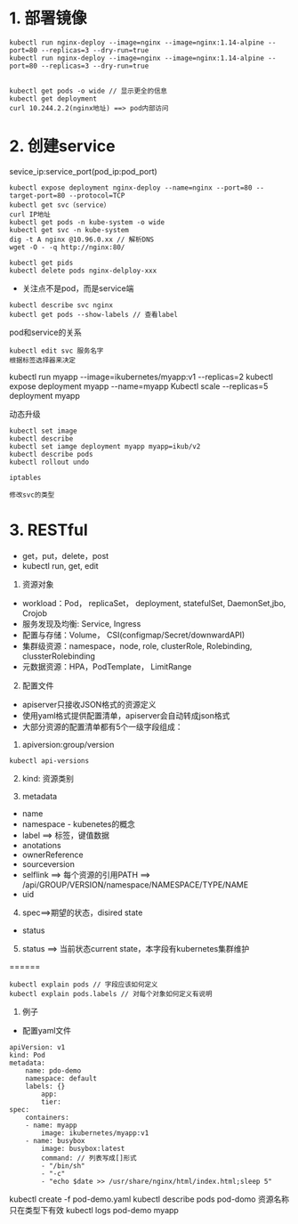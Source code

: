 # 1. 部署镜像
```
kubectl run nginx-deploy --image=nginx --image=nginx:1.14-alpine --port=80 --replicas=3 --dry-run=true
kubectl run nginx-deploy --image=nginx --image=nginx:1.14-alpine --port=80 --replicas=3 --dry-run=true


kubectl get pods -o wide // 显示更全的信息
kubectl get deployment
curl 10.244.2.2(nginx地址) ==> pod内部访问

```

# 2. 创建service
sevice\_ip:service\_port(pod\_ip:pod\_port)
```
kubectl expose deployment nginx-deploy --name=nginx --port=80 --target-port=80 --protocol=TCP
kubectl get svc（service）
curl IP地址
kubectl get pods -n kube-system -o wide
kubectl get svc -n kube-system
dig -t A nginx @10.96.0.xx // 解析DNS 
wget -O - -q http://nginx:80/

kubectl get pids
kubectl delete pods nginx-delploy-xxx

```
- 关注点不是pod，而是service端

```
kubectl describe svc nginx
kubectl get pods --show-labels // 查看label

```
pod和service的关系

```
kubectl edit svc 服务名字
根据标签选择器来决定
```
kubectl run myapp --image=ikubernetes/myapp:v1 --replicas=2
kubectl expose deployment myapp --name=myapp
Kubectl scale --replicas=5 deployment myapp

动态升级
```
kubectl set image
kubectl describe
kubectl set iamge deployment myapp myapp=ikub/v2
kubectl describe pods 
kubectl rollout undo

iptables 

修改svc的类型
```

# 3. RESTful
- get，put，delete，post
- kubectl run, get, edit

1. 资源对象
- workload：Pod， replicaSet， deployment, statefulSet, DaemonSet,jbo, Crojob
- 服务发现及均衡: Service, Ingress
- 配置与存储：Volume， CSI(configmap/Secret/downwardAPI)
- 集群级资源：namespace，node, role, clusterRole, Rolebinding, clussterRolebinding
- 元数据资源：HPA，PodTemplate， LimitRange

2. 配置文件
- apiserver只接收JSON格式的资源定义
- 使用yaml格式提供配置清单，apiserver会自动转成json格式
- 大部分资源的配置清单都有5个一级字段组成：
1. apiversion:group/version
```
kubectl api-versions
```
2. kind: 资源类别

3. metadata
- name
- namespace - kubenetes的概念
- label ==> 标签，键值数据
- anotations
- ownerReference
- sourceversion
- selflink ==> 每个资源的引用PATH ==> /api/GROUP/VERSION/namespace/NAMESPACE/TYPE/NAME
- uid

4. spec==>期望的状态，disired state
- status

5. status ==> 当前状态current state，本字段有kubernetes集群维护

======
```
kubectl explain pods // 字段应该如何定义
kubectl explain pods.labels // 对每个对象如何定义有说明
```

1. 例子
- 配置yaml文件
```
apiVersion: v1
kind: Pod
metadata:
    name: pdo-demo
    namespace: default
    labels: {}
        app:
        tier:
spec:
    containers:
    - name: myapp
        image: ikubernetes/myapp:v1
    - name: busybox
        image: busybox:latest
        command: // 列表写成[]形式
        - "/bin/sh"
        - "-c"
        - "echo $date >> /usr/share/nginx/html/index.html;sleep 5"

```
kubectl create -f pod-demo.yaml
kubectl describe pods pod-domo 资源名称只在类型下有效
kubectl logs pod-demo myapp